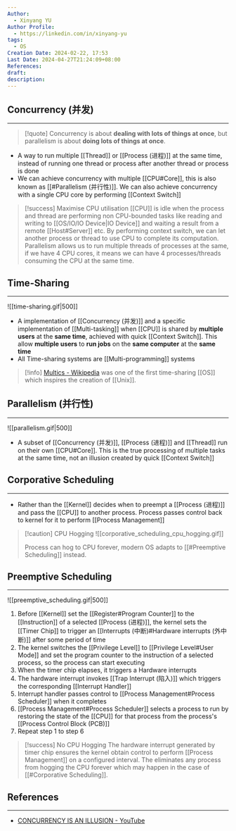 ```yaml
---
Author:
  - Xinyang YU
Author Profile:
  - https://linkedin.com/in/xinyang-yu
tags:
  - OS
Creation Date: 2024-02-22, 17:53
Last Date: 2024-04-27T21:24:09+08:00
References: 
draft: 
description: 
---
```

## Concurrency (并发)
---
>[!quote]
> Concurrency is about **dealing with lots of things at once**, but parallelism is about **doing lots of things at once**.

- A way to run multiple [[Thread]] or [[Process (进程)]] at the same time, instead of running one thread or process after another thread or process is done
- We can achieve concurrency with multiple [[CPU#Core]], this is also known as [[#Parallelism (并行性)]]. We can also achieve concurrency with a single CPU core by performing [[Context Switch]]


>[!success] Maximise CPU utilisation
> [[CPU]] is idle when the process and thread are performing non CPU-bounded tasks like reading and writing to [[OS/IO/IO Device|IO Device]] and waiting a result from a remote [[Host#Server]] etc. By performing context switch, we can let another process or thread to use CPU to complete its computation. Parallelism allows us to run multiple threads of processes at the same, if we have 4 CPU cores, it means we can have 4 processes/threads consuming the CPU at the same time.


## Time-Sharing
---

![[time-sharing.gif|500]]

- A implementation of [[Concurrency (并发)]] and a specific implementation of [[Multi-tasking]] when [[CPU]] is shared by **multiple users** at the **same time**, achieved with quick [[Context Switch]]. This allow **multiple users** to **run jobs** on the **same computer** at the **same time** 
- All Time-sharing systems are [[Multi-programming]] systems

>[!info]
> [Multics - Wikipedia](https://en.wikipedia.org/wiki/Multics) was one of the first time-sharing [[OS]] which inspires the creation of [[Unix]].

## Parallelism (并行性)
---

![[parallelism.gif|500]]

- A subset of [[Concurrency (并发)]], [[Process (进程)]] and [[Thread]] run on their own [[CPU#Core]]. This is the true processing of multiple tasks at the same time, not an illusion created by quick [[Context Switch]]


## Corporative Scheduling
---
- Rather than the [[Kernel]] decides when to preempt a [[Process (进程)]] and pass the [[CPU]] to another process. Process passes control back to kernel for it to perform [[Process Management]]

>[!caution] CPU Hogging
> ![[corporative_scheduling_cpu_hogging.gif]]
> 
>Process can hog to CPU forever, modern OS adapts to [[#Preemptive Scheduling]] instead.

## Preemptive Scheduling
---

![[preemptive_scheduling.gif|500]]

1. Before [[Kernel]] set the [[Register#Program Counter]] to the [[Instruction]] of a selected [[Process (进程)]], the kernel sets the [[Timer Chip]] to trigger an [[Interrupts (中断)#Hardware interrupts (外中断)]] after some period of time
2. The kernel switches the [[Privilege Level]] to [[Privilege Level#User Mode]] and set the program counter to the instruction of a selected process, so the process can start executing
3. When the timer chip elapses, it triggers a Hardware interrupts
4. The hardware interrupt invokes [[Trap Interrupt (陷入)]] which triggers the  corresponding [[Interrupt Handler]]
5. Interrupt handler passes control to [[Process Management#Process Scheduler]] when it completes
6. [[Process Management#Process Scheduler]] selects a process to run by restoring the state of the [[CPU]] for that process from the process's [[Process Control Block (PCB)]]
7. Repeat step 1 to step 6

>[!success] No CPU Hogging
> The hardware interrupt generated by timer chip ensures the kernel obtain control to perform [[Process Management]] on a configured interval. The eliminates any process from hogging the CPU forever which may happen in the case of [[#Corporative Scheduling]].


## References
---
- [CONCURRENCY IS AN ILLUSION - YouTube](https://youtu.be/3X93PnKRNUo?si=PsdliiPMP8fv3NoO)